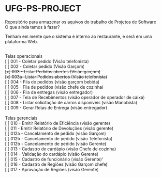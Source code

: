 # UFG-PS-PROJECT
Repositório para armazenar os aquivos do trabalho de Projetos de Software
O que ainda temos à fazer?

Tenham em mente que o sistema é interno ao restaurante, e será em uma plataforma Web.

</br>Telas operacionais
</br>[ ] 001 - Coletar pedido        		(Visão telefonista)
</br>[ ] 002 - Coletar pedido        		(Visão Garçom)
</br><strike>[x] 003 - Listar Pedidos abertos		(Visão garçom)</strike>
</br><strike>[x] 003a- Listar Pedidos abertos		(Visão telefonista)</strike>
</br>[ ] 004 - Fila de pedidos 	  			(visão garçom bebida)
</br>[ ] 005 - Fila de pedidos 	  			(visão chefe de cozinha)
</br>[ ] 006 - Fila de entregas      		(visão entregador)
</br>[ ] 007 - Tela de Recebimentos  		(visão operador de operador de caixa)
</br>[ ] 008 - Listar solicitação de carros disponíveis (visão Manobista)
</br>[ ] 009 - Gerar Rotas de Entrega		(visão entregador)
</br>
</br>Telas gerenciais
</br>[ ] 010 - Emitir Relatório de Eficiência (visão gerente)
</br>[ ] 011 - Emitir Relatório de Devoluções (visão gerente)
</br>[ ] 012a - Cancelamento de pedido 		 (visão Garçom)
</br>[ ] 012b - Cancelamento de pedido 		 (visão Telefonista)
</br>[ ] 012b - Cancelamento de pedido 		 (visão Gerente)
</br>[ ] 013 - Cadastro de cardápio			 (visão Chefe de cozinha)
</br>[ ] 014 - Validação do cardápio			 (visão Gerente)
</br>[ ] 015 - Cadastro de funcionário		 (visão Gerente)'
</br>[ ] 016 - Cadastro de Regiões			 (visão Garçom chefe)
</br>[ ] 017 - Aprovação de Regiões			 (visão Gerente)
